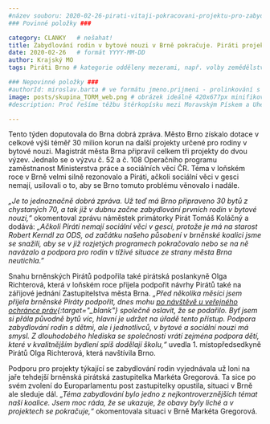 ```yaml
---
#název souboru: 2020-02-26-pirati-vitaji-pokracovani-projektu-pro-zabydlovani-rodin.md
### Povinné položky ###

category: CLANKY   # nešahat!
title: Zabydlování rodin v bytové nouzi v Brně pokračuje. Piráti projekty budou podporovat i dál
date: 2020-02-26   # formát YYYY-MM-DD
author: Krajský MO
tags: Piráti Brno # kategorie odděleny mezerami, např. volby zemědělství životní-prostředí piráti (viz https://jihomoravsky.pirati.cz/tags/)

### Nepovinné položky ###
#authorId: miroslav.barta # ve formátu jmeno.prijmeni - prolinkování s profilem přes uid
image: posts/skupina_TORM_web.png # obrázek ideálně 420x677px minifikovaný přes https://tinypng.com/
#description: Proč řešíme těžbu štěrkopísku mezi Moravským Pískem a Uherským Ostrohem? Podrobné info o celé kauze.

---
```


Tento týden doputovala do Brna dobrá zpráva. Město Brno získalo dotace v celkové výši téměř 30 milion korun na další projekty určené pro rodiny v bytové nouzi. Magistrát města Brna připravil celkem tři projekty do dvou výzev. Jednalo se o výzvu č. 52 a č. 108 Operačního programu zaměstnanost Ministerstva práce a sociálních věcí ČR. Téma v loňském roce v Brně velmi silně rezonovalo a Piráti, ačkoli sociální věci v gesci nemají, usilovali o to, aby se Brno tomuto problému věnovalo i nadále. 

*„Je to jednoznačně dobrá zpráva. Už teď má Brno připraveno 30 bytů z chystaných 70, a tak již v dubnu začne zabydlování prvních rodin v bytové nouzi,“* okomentoval zprávu náměstek primátorky Pirát Tomáš Koláčný a dodává: *„Ačkoli Piráti nemají sociální věci v gesci, protože je má na starost Robert Kerndl za ODS, od začátku našeho působení v brněnské koalici jsme se snažili, aby se v již rozjetých programech pokračovalo nebo se na ně navázalo a podpora pro rodin v tíživé situace ze strany města Brna neutichla.”* 

Snahu brněnských Pirátů podpořila také pirátská poslankyně Olga Richterová, která v loňském roce přijela podpořit návrhy Pirátů také na zářijové jednání Zastupitelstva města Brna. *„Před několika měsíci jsem přijela brněnské Piráty podpořit, dnes mohu [po návštěvě u veřejného ochránce práv](https://www.pirati.cz/tiskove-zpravy/ombudsman-brno.html){:target="_blank"} společně oslavit, že se podařilo. Byť jsem si přála původně bytů víc, hlavní je udržet na úřadě tento přístup. Podpora zabydlování rodin s dětmi, ale i jednotlivců, v bytové a sociální nouzi má smysl. Z dlouhodobého hlediska se společnosti vrátí zejména podpora dětí, které v kvalitnějším bydlení spíš dodělají školu,“* uvedla 1. místopředsedkyně Pirátů Olga Richterová, která navštívila Brno.

Podporu pro projekty týkající se zabydlování rodin vyjednávala už loni na jaře tehdejší brněnská pirátská zastupitelka Markéta Gregorová. Ta sice po svém zvolení do Europarlamentu post zastupitelky opustila, situaci v Brně ale sleduje dál. *„Téma zabydlování bylo jedno z nejkontroverznějších témat naší koalice. Jsem moc ráda, že se ukazuje, že obavy byly liché a v projektech se pokračuje,“* okomentovala situaci v Brně Markéta Gregorová.
